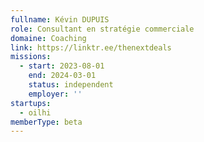 ```yaml
---
fullname: Kévin DUPUIS
role: Consultant en stratégie commerciale
domaine: Coaching
link: https://linktr.ee/thenextdeals
missions:
  - start: 2023-08-01
    end: 2024-03-01
    status: independent
    employer: ''
startups:
  - oilhi
memberType: beta
---
```


